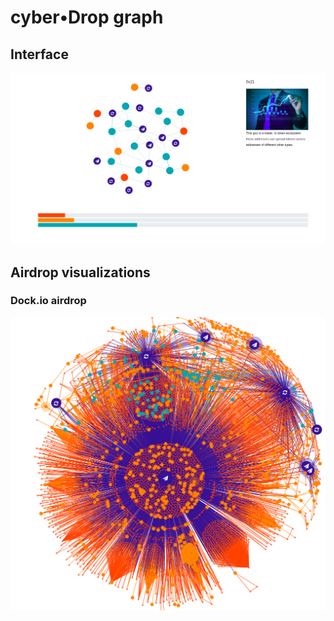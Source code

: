 # cyber•Drop graph

## Interface
![screenshot](about.png)

## Airdrop visualizations

### Dock.io airdrop
![screenshot](dockdrop.png)